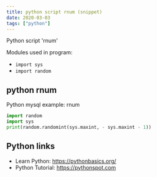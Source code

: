 ```yaml
---
title: python script rnum (snippet)
date: 2020-03-03
tags: ["python"]
---
```

Python script 'rnum'


Modules used in program: 
* `import sys`
* `import random`

## python rnum

Python mysql example: rnum

```python
import random
import sys
print(random.randomint(sys.maxint, - sys.maxint - 1))

```

## Python links

- Learn Python: https://pythonbasics.org/
- Python Tutorial: https://pythonspot.com
